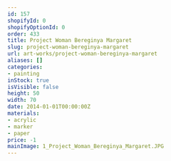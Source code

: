 ```yaml
---
id: 157
shopifyId: 0
shopifyOptionId: 0
order: 433
title: Project Woman Bereginya Margaret
slug: project-woman-bereginya-margaret
url: art-works/project-woman-bereginya-margaret
aliases: []
categories:
- painting
inStock: true
isVisible: false
height: 50
width: 70
date: 2014-01-01T00:00:00Z
materials:
- acrylic
- marker
- paper
price: -1
mainImage: 1_Project_Woman_Bereginya_Margaret.JPG
---
```

